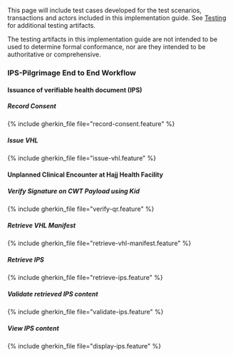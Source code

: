 This page will include test cases developed for the test scenarios, transactions and actors included in this implementation guide. See [Testing](testing.html) for additional testing artifacts.

The testing artifacts in this implementation guide are not intended to be used to determine formal conformance, nor are they intended to be authoritative or comprehensive.


### IPS-Pilgrimage End to End Workflow

#### Issuance of verifiable health document (IPS)

##### Record Consent

{% include gherkin_file file="record-consent.feature" %}

##### Issue VHL
{% include gherkin_file file="issue-vhl.feature" %}


#### Unplanned Clinical Encounter at Hajj Health Facility

##### Verify Signature on CWT Payload using Kid

{% include gherkin_file file="verify-qr.feature" %}



##### Retrieve VHL Manifest
{% include gherkin_file file="retrieve-vhl-manifest.feature" %}




##### Retrieve IPS

{% include gherkin_file file="retrieve-ips.feature" %}

##### Validate retrieved IPS content
{% include gherkin_file file="validate-ips.feature" %}



##### View IPS content

{% include gherkin_file file="display-ips.feature" %}

